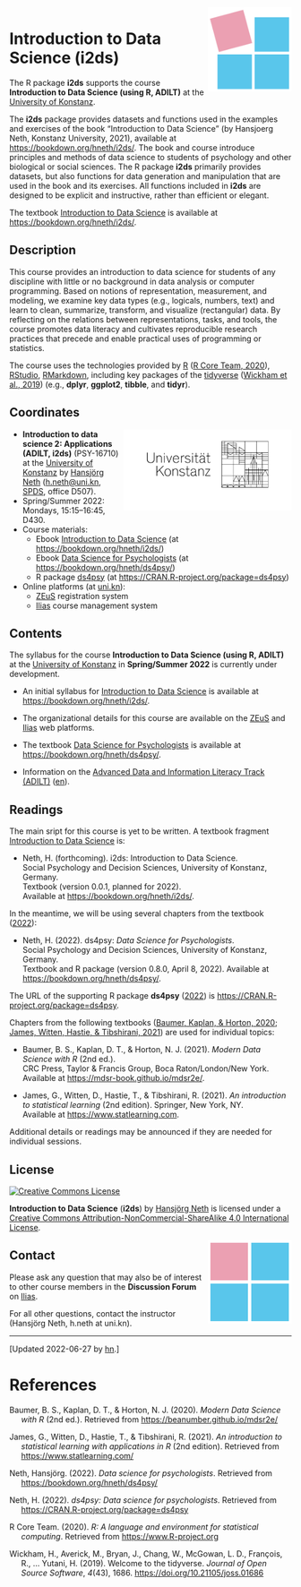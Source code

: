 
<!-- README.md is generated from README.Rmd. Please edit the .Rmd file. -->
<!-- badges: start: -->
<!-- badges: end. -->
<!-- i2ds logo: -->
<!-- ![](i2ds_logo_1.png) -->

<a href="https://www.spds.uni-konstanz.de/">
<img src = "./inst/images/i2ds_logo_1.png" alt = "i2ds" align = "right" width = "150" style = "width: 150px; float: right; border:15;"/>
</a>

# Introduction to Data Science (i2ds)

The R package **i2ds** supports the course **Introduction to Data
Science (using R, ADILT)** at the [University of
Konstanz](https://www.uni-konstanz.de/en/).

<!-- From package description: -->

The **i2ds** package provides datasets and functions used in the
examples and exercises of the book “Introduction to Data Science” (by
Hansjoerg Neth, Konstanz University, 2021), available at
<https://bookdown.org/hneth/i2ds/>. The book and course introduce
principles and methods of data science to students of psychology and
other biological or social sciences. The R package **i2ds** primarily
provides datasets, but also functions for data generation and
manipulation that are used in the book and its exercises. All functions
included in **i2ds** are designed to be explicit and instructive, rather
than efficient or elegant.

The textbook [Introduction to Data
Science](https://bookdown.org/hneth/i2ds/) is available at
<https://bookdown.org/hneth/i2ds/>.

## Description

<!-- Abstract: [2020-09-17]  -->
<!-- Contents: -->

This course provides an introduction to data science for students of any
discipline with little or no background in data analysis or computer
programming. Based on notions of representation, measurement, and
modeling, we examine key data types (e.g., logicals, numbers, text) and
learn to clean, summarize, transform, and visualize (rectangular) data.
By reflecting on the relations between representations, tasks, and
tools, the course promotes data literacy and cultivates reproducible
research practices that precede and enable practical uses of programming
or statistics.

<!-- Tools/technology: -->

The course uses the technologies provided by
[R](https://www.r-project.org/) ([R Core Team, 2020](#ref-R-base)),
[RStudio](https://rstudio.com/),
[RMarkdown](https://rmarkdown.rstudio.com/), including key packages of
the [tidyverse](https://www.tidyverse.org/) ([Wickham et al.,
2019](#ref-tidyverse)) (e.g., **dplyr**, **ggplot2**, **tibble**, and
**tidyr**).

## Coordinates

<!-- uni.kn logo and link: -->
<!-- ![](./inst/images/uniKn_logo.png) -->

<a href = "https://www.uni-konstanz.de/en/">
<img src = "./inst/images/uniKn_logo.png" alt = "uni.kn" align = "right" width = "300px" style = "width: 300px; float: right; border: 20px;"/>
<!-- <img src = "./inst/images/uniKn_logo_s.png" alt = "uni.kn" style = "float: right; border:20;"/> -->
</a>

<!-- Spring/Summer 2022: -->

-   **Introduction to data science 2: Applications (ADILT, i2ds)**
    (PSY-16710) at the [University of
    Konstanz](https://www.uni-konstanz.de/en/) by [Hansjörg
    Neth](https://neth.de/) (<h.neth@uni.kn>,
    [SPDS](https://www.spds.uni-konstanz.de/), office D507).
-   Spring/Summer 2022: Mondays, 15:15–16:45, D430.
-   Course materials:
    -   Ebook [Introduction to Data
        Science](https://bookdown.org/hneth/i2ds/) (at
        <https://bookdown.org/hneth/i2ds/>)
    -   Ebook [Data Science for
        Psychologists](https://bookdown.org/hneth/ds4psy/) (at
        <https://bookdown.org/hneth/ds4psy/>)
    -   R package [ds4psy](https://CRAN.R-project.org/package=ds4psy)
        (at <https://CRAN.R-project.org/package=ds4psy>)
-   Online platforms (at [uni.kn](https://www.uni-konstanz.de/en/)):
    -   [ZEuS](https://zeus.uni-konstanz.de:443/hioserver/pages/startFlow.xhtml?_flowId=detailView-flow&unitId=93121&periodId=557&navigationPosition=hisinoneLehrorganisation,examEventOverviewOwn)
        registration system
    -   [Ilias](https://ilias.uni-konstanz.de/goto_ILIASKONSTANZ_crs_1392107.html)
        course management system

<!-- Add blank line. -->

## Contents

The syllabus for the course **Introduction to Data Science (using R,
ADILT)** at the [University of
Konstanz](https://www.uni-konstanz.de/en/) in **Spring/Summer 2022** is
currently under development.

-   An initial syllabus for [Introduction to Data
    Science](https://bookdown.org/hneth/i2ds/) is available at
    <https://bookdown.org/hneth/i2ds/>.

-   The organizational details for this course are available on the
    [ZEuS](https://zeus.uni-konstanz.de:443/hioserver/pages/startFlow.xhtml?_flowId=detailView-flow&unitId=93121&periodId=557&navigationPosition=hisinoneLehrorganisation,examEventOverviewOwn)
    and
    [Ilias](https://ilias.uni-konstanz.de/goto_ILIASKONSTANZ_crs_1392107.html)
    web platforms.

-   The textbook [Data Science for
    Psychologists](https://bookdown.org/hneth/ds4psy/) is available at
    <https://bookdown.org/hneth/ds4psy/>.

-   Information on the [Advanced Data and Information Literacy Track
    (ADILT)](https://www.uni-konstanz.de/adilt/)
    ([en](https://www.uni-konstanz.de/en/adilt/)).

<!-- Add blank line. -->

## Readings

The main sript for this course is yet to be written. A textbook fragment
[Introduction to Data Science](https://bookdown.org/hneth/i2ds/) is:

-   Neth, H. (forthcoming). i2ds: Introduction to Data Science.  
    Social Psychology and Decision Sciences, University of Konstanz,
    Germany.  
    Textbook (version 0.0.1, planned for 2022).  
    Available at <https://bookdown.org/hneth/i2ds/>.

In the meantime, we will be using several chapters from the textbook
([2022](#ref-ds4psyBook)):

-   Neth, H. (2022). ds4psy: *Data Science for Psychologists*.  
    Social Psychology and Decision Sciences, University of Konstanz,
    Germany.  
    Textbook and R package (version 0.8.0, April 8, 2022). Available at
    <https://bookdown.org/hneth/ds4psy/>.

The URL of the supporting R package **ds4psy** ([2022](#ref-R-ds4psy))
is <https://CRAN.R-project.org/package=ds4psy>.

<!-- Other books and chapters: -->

Chapters from the following textbooks ([Baumer, Kaplan, & Horton,
2020](#ref-mdsr); [James, Witten, Hastie, & Tibshirani,
2021](#ref-JamesEtAl2021)) are used for individual topics:

-   Baumer, B. S., Kaplan, D. T., & Horton, N. J. (2021). *Modern Data
    Science with R* (2nd ed.).  
    CRC Press, Taylor & Francis Group, Boca Raton/London/New York.  
    Available at <https://mdsr-book.github.io/mdsr2e/>.

-   James, G., Witten, D., Hastie, T., & Tibshirani, R. (2021). *An
    introduction to statistical learning* (2nd edition). Springer, New
    York, NY.  
    Available at <https://www.statlearning.com>.

<!-- Add blank line. -->

Additional details or readings may be announced if they are needed for
individual sessions.

## License

<!-- (a) Use online image: -->

<a rel="license" href="https://creativecommons.org/licenses/by-nc-sa/4.0/"><img alt="Creative Commons License" style="border-width:0" src="https://i.creativecommons.org/l/by-nc-sa/4.0/88x31.png" /></a>

<!-- (b) Use local image: -->
<!-- <a rel="license" href="https://creativecommons.org/licenses/by-nc-sa/4.0/"><img alt="Creative Commons License" style="border-width:0" src = "./images/CC_BY_NC_SA.png" /></a> -->
<!-- License text:  -->

<span xmlns:dct="http://purl.org/dc/terms/"
property="dct:title">**Introduction to Data Science** (**i2ds**)</span>
by
<a xmlns:cc="http://creativecommons.org/ns#" href="https://neth.de" property="cc:attributionName" rel="cc:attributionURL">Hansjörg
Neth</a> is licensed under a
<a rel="license" href="https://creativecommons.org/licenses/by-nc-sa/4.0/">Creative
Commons Attribution-NonCommercial-ShareAlike 4.0 International
License</a>.

<!-- i2ds logo: -->
<!-- ![](i2ds_logo_2.png) -->

<a href="https://www.spds.uni-konstanz.de/">
<img src = "./inst/images/i2ds_logo_2.png" alt = "i2ds (square)" align = "right" width = "150" style = "width: 150px; float: right; border:15;"/>
</a>

## Contact

Please ask any question that may also be of interest to other course
members in the **Discussion Forum** on
[Ilias](https://ilias.uni-konstanz.de/goto_ILIASKONSTANZ_crs_1392107.html).

For all other questions, contact the instructor (Hansjörg Neth, h.neth
at uni.kn).

<!-- Footer: -->

------------------------------------------------------------------------

<!-- Update note: -->

\[Updated 2022-06-27 by [hn](https://neth.de).\]

<!-- Automatic references: -->

# References

<!-- eof. -->

<div id="refs" class="references csl-bib-body hanging-indent"
line-spacing="2">

<div id="ref-mdsr" class="csl-entry">

Baumer, B. S., Kaplan, D. T., & Horton, N. J. (2020). *<span
class="nocase">Modern Data Science with R</span>* (2nd ed.). Retrieved
from <https://beanumber.github.io/mdsr2e/>

</div>

<div id="ref-JamesEtAl2021" class="csl-entry">

James, G., Witten, D., Hastie, T., & Tibshirani, R. (2021). *An
introduction to statistical learning with applications in R* (2nd
edition). Retrieved from <https://www.statlearning.com/>

</div>

<div id="ref-ds4psyBook" class="csl-entry">

Neth, Hansjörg. (2022). *Data science for psychologists*. Retrieved from
<https://bookdown.org/hneth/ds4psy/>

</div>

<div id="ref-R-ds4psy" class="csl-entry">

Neth, H. (2022). *<span class="nocase">ds4psy</span>: Data science for
psychologists*. Retrieved from
<https://CRAN.R-project.org/package=ds4psy>

</div>

<div id="ref-R-base" class="csl-entry">

R Core Team. (2020). *R: A language and environment for statistical
computing*. Retrieved from <https://www.R-project.org>

</div>

<div id="ref-tidyverse" class="csl-entry">

Wickham, H., Averick, M., Bryan, J., Chang, W., McGowan, L. D.,
François, R., … Yutani, H. (2019). Welcome to the <span
class="nocase">tidyverse</span>. *Journal of Open Source Software*,
*4*(43), 1686. <https://doi.org/10.21105/joss.01686>

</div>

</div>
